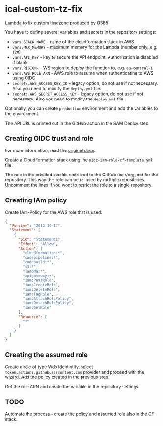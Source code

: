 # ical-custom-tz-fix

Lambda to fix custom timezone produced by O365

You have to define several variables and secrets in the repository settings:

- `vars.STACK_NAME` - name of the cloudformation stack in AWS
- `vars.MAX_MEMORY` - maximum memory for the Lambda (number only, e.g. `128`)
- `vars.API_KEY` - key to secure the API endpoint. Authorization is disabled if blank
- `vars.REGION-` - WS region to deploy the function to, e.g. `eu-central-1`  
- `vars.AWS_ROLE_ARN` - AWS role to assume when authenticating to AWS using OIDC
- `secrets.AWS_ACCESS_KEY_ID` - legacy option, do not use if not necessary. Also you need to modify the `deploy.yml` file.
- `secrets.AWS_SECRET_ACCESS_KEY` - legacy option, do not use if not necessary. Also you need to modify the `deploy.yml` file.

Optionally, you can create `production` environment and add the variables to the environment.

The API URL is printed out in the GitHub action in the SAM Deploy step.

## Creating OIDC trust and role

For more information, read the [original docs](https://github.com/marketplace/actions/configure-aws-credentials-action-for-github-actions#oidc).

Create a CloudFormation stack using the `oidc-iam-role-cf-template.yml` file.

The role in the privided stackis restricted to the GitHub user/org, not for the repository. This way this role can be re-used by multiple repositories. Uncomment the lines if you wont to resrict the role to a single repository.

## Creating IAm policy

Create IAm-Policy for the AWS role that is used:

```json
{
  "Version": "2012-10-17",
  "Statement": [
    {
      "Sid": "Statement1",
      "Effect": "Allow",
      "Action": [
        "cloudformation:*",
        "codepipeline:*",
        "codebuild:*",
        "s3:*",
        "lambda:*",
        "apigateway:*",
        "iam:PassRole",
        "iam:CreateRole",
        "iam:DeleteRole",
        "iam:TagRole",
        "iam:AttachRolePolicy",
        "iam:DetachRolePolicy",
        "iam:GetRole"
      ],
      "Resource": [
        "*"
      ]
    }
  ]
}
```

## Creating the assumed role

Create a role of type Web Identintity, select `token.actions.githubusercontent.com` provider and proceed with the wizard. Add the policy created in the previous step.

Get the role ARN and create the variable in the repository settings.

## TODO

Automate the process - create the policy and assumed role also in the CF stack.
